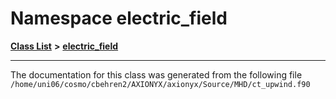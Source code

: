 
# Namespace electric\_field


[**Class List**](annotated.md) **>** [**electric\_field**](namespaceelectric__field.md)





























------------------------------
The documentation for this class was generated from the following file `/home/uni06/cosmo/cbehren2/AXIONYX/axionyx/Source/MHD/ct_upwind.f90`